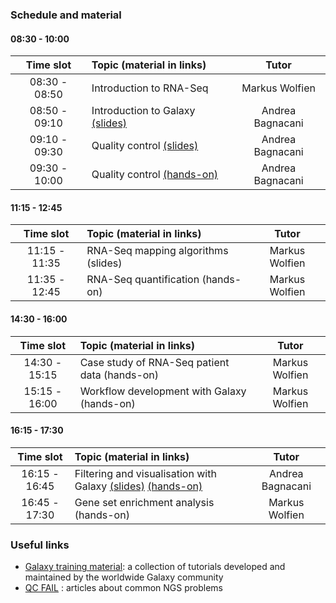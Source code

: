 ### Schedule and material

#### 08:30 - 10:00
| Time slot | Topic (material in links) | Tutor |
| :---: | :--- | :---: |
| 08:30 - 08:50 | Introduction to RNA-Seq | Markus Wolfien |
| 08:50 - 09:10 | Introduction to Galaxy [(slides)](https://galaxyproject.github.io/training-material/topics/introduction/slides/introduction.html#1) | Andrea Bagnacani |
| 09:10 - 09:30 | Quality control [(slides)](https://galaxyproject.github.io/training-material/topics/sequence-analysis/tutorials/quality-control/slides.html#1) | Andrea Bagnacani |
| 09:30 - 10:00 | Quality control [(hands-on)](https://galaxyproject.github.io/training-material/topics/sequence-analysis/tutorials/quality-control/tutorial.html) | Andrea Bagnacani |

#### 11:15 - 12:45
| Time slot     | Topic (material in links) | Tutor |
| :---: | :--- | :---: |
| 11:15 - 11:35 | RNA-Seq mapping algorithms (slides) | Markus Wolfien |
| 11:35 - 12:45 | RNA-Seq quantification (hands-on) | Markus Wolfien |

#### 14:30 - 16:00
| Time slot     | Topic (material in links) | Tutor |
| :---: | :--- | :---: |
| 14:30 - 15:15 | Case study of RNA-Seq patient data (hands-on) | Markus Wolfien |
| 15:15 - 16:00 | Workflow development with Galaxy (hands-on) | Markus Wolfien |

#### 16:15 - 17:30
| Time slot     | Topic (material in links) | Tutor |
| :---: | :--- | :---: |
| 16:15 - 16:45 | Filtering and visualisation with Galaxy [(slides)](https://galaxyproject.github.io/training-material/topics/transcriptomics/tutorials/rna-seq-viz-with-cummerbund/slides.html) [(hands-on)](https://galaxyproject.github.io/training-material/topics/transcriptomics/tutorials/rna-seq-viz-with-cummerbund/tutorial.html) | Andrea Bagnacani |
| 16:45 - 17:30 | Gene set enrichment analysis (hands-on) | Markus Wolfien |


### Useful links
- [Galaxy training material](https://galaxyproject.github.io/training-material/): a collection of tutorials developed and maintained by the worldwide Galaxy community
- [QC FAIL](https://sequencing.qcfail.com/) : articles about common NGS problems
